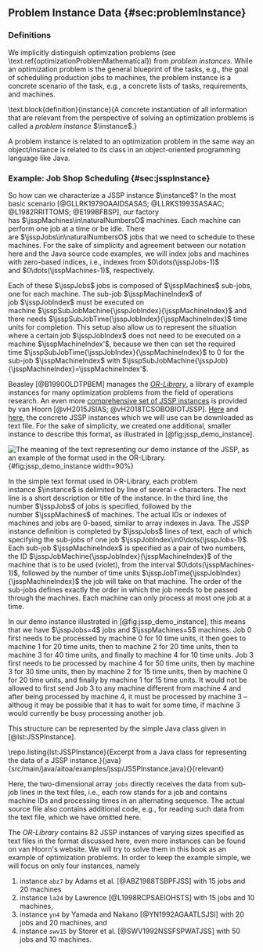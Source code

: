 ## Problem Instance Data {#sec:problemInstance}

### Definitions

We implicitly distinguish optimization problems (see \text.ref{optimizationProblemMathematical}) from *problem instances*.
While an optimization problem is the general blueprint of the tasks, e.g., the goal of scheduling production jobs to machines, the problem instance is a concrete scenario of the task, e.g., a concrete lists of tasks, requirements, and machines.

\text.block{definition}{instance}{A concrete instantiation of all information that are relevant from the perspective of solving an optimization problems is called a *problem instance*&nbsp;$\instance$.}

A problem instance is related to an optimization problem in the same way an object/instance is related to its class in an object-oriented programming language like Java.

### Example: Job Shop Scheduling {#sec:jsspInstance}

So how can we characterize a JSSP instance&nbsp;$\instance$?
In the most basic scenario&nbsp;[@GLLRK1979OAAIDSASAS; @LLRKS1993SASAAC; @L1982RRITTOMS; @E199BFBSP], our factory has&nbsp;$\jsspMachines\in\naturalNumbersO$ machines.
Each machine can perform one job at a time or be idle.
There are&nbsp;$\jsspJobs\in\naturalNumbersO$ jobs that we need to schedule to these machines.
For the sake of simplicity and agreement between our notation here and the Java source code examples, we will index jobs and machines with zero-based indices, i.e., indexes from&nbsp;$0\dots(\jsspJobs-1)$ and&nbsp;$0\dots(\jsspMachines-1)$, respectively.

Each of these&nbsp;$\jsspJobs$ jobs is composed of&nbsp;$\jsspMachines$ sub-jobs, one for each machine.
The sub-job&nbsp;$\jsspMachineIndex$ of job&nbsp;$\jsspJobIndex$ must be executed on machine&nbsp;$\jsspSubJobMachine{\jsspJobIndex}{\jsspMachineIndex}$ and there needs&nbsp;$\jsspSubJobTime{\jsspJobIndex}{\jsspMachineIndex}$ time units for completion.
This setup also allow us to represent the situation where a certain job&nbsp;$\jsspJobIndex$ does not need to be executed on a machine&nbsp;$\jsspMachineIndex'$, because we then can set the required time&nbsp;$\jsspSubJobTime{\jsspJobIndex}{\jsspMachineIndex}$ to 0 for the sub-job&nbsp;$\jsspMachineIndex$ with&nbsp;$\jsspSubJobMachine{\jsspJob}{\jsspMachineIndex}=\jsspMachineIndex'$.

Beasley&nbsp;[@B1990OLDTPBEM] manages the  [*OR-Library*](http://people.brunel.ac.uk/~mastjjb/jeb/orlib/jobshopinfo.html), a library of example instances for many optimization problems from the field of operations research.
An even more [comprehensive set of JSSP instances](http://jobshop.jjvh.nl/) is provided by van Hoorn&nbsp;[@vH2015JSIAS; @vH2018TCSOBOBIOTJSSP].
[Here](http://people.brunel.ac.uk/~mastjjb/jeb/orlib/files/jobshop1.txt) and [here](http://jobshop.jjvh.nl/), the concrete JSSP instances which we will use can be downloaded as text file.
For the sake of simplicity, we created one additional, smaller instance to describe this format, as illustrated in [@fig:jssp_demo_instance].

![The meaning of the text representing our `demo` instance of the JSSP, as an example of the format used in the OR-Library.](\relative.path{demo_instance.svgz}){#fig:jssp_demo_instance width=90%}

In the simple text format used in OR-Library, each problem instance&nbsp;$\instance$ is delimited by line of several `+` characters.
The next line is a short description or title of the instance.
In the third line, the number&nbsp;$\jsspJobs$ of jobs is specified, followed by the number&nbsp;$\jsspMachines$ of machines.
The actual IDs or indexes of machines and jobs are 0-based, similar to array indexes in Java.
The JSSP instance definition is completed by&nbsp;$\jsspJobs$ lines of text, each of which specifying the sub-jobs of one job&nbsp;$\jsspJobIndex\in0\dots(\jsspJobs-1)$.
Each sub-job&nbsp;$\jsspMachineIndex$ is specified as a pair of two numbers, the ID&nbsp;$\jsspJobMachine{\jsspJobIndex}{\jsspMachineIndex}$ of the machine that is to be used (violet), from the interval&nbsp;$0\dots(\jsspMachines-1)$, followed by the number of time units&nbsp;$\jsspJobTime{\jsspJobIndex}{\jsspMachineIndex}$ the job will take on that machine.
The order of the sub-jobs defines exactly the order in which the job needs to be passed through the machines.
Each machine can only process at most one job at a time.

In our demo instance illustrated in [@fig:jssp_demo_instance], this means that we have&nbsp;$\jsspJobs=4$ jobs and&nbsp;$\jsspMachines=5$ machines.
Job&nbsp;0 first needs to be processed by machine 0 for 10 time units, it then goes to machine 1 for 20 time units, then to machine 2 for 20 time units, then to machine 3 for 40 time units, and finally to machine 4 for 10 time units.
Job&nbsp;3 first needs to be processed by machine 4 for 50 time units, then by machine 3 for 30 time units, then by machine 2 for 15 time units, then by machine 0 for 20 time units, and finally by machine 1 for 15 time units.
It would not be allowed to first send Job&nbsp;3 to any machine different from machine 4 and after being processed by machine 4, it must be processed by machine 3 &ndash; althoug it may be possible that it has to wait for some time, if machine 3 would currently be busy processing another job.

This structure can be represented by the simple Java class given in [@lst:JSSPInstance].

\repo.listing{lst:JSSPInstance}{Excerpt from a Java class for representing the data of a JSSP instance.}{java}{src/main/java/aitoa/examples/jssp/JSSPInstance.java}{}{relevant}

Here, the two-dimensional array `jobs` directly receives the data from sub-job lines in the text files, i.e., each row stands for a job and contains machine IDs and processing times in an alternating sequence.
The actual source file also contains additional code, e.g., for reading such data from the text file, which we have omitted here.

The *OR-Library* contains 82 JSSP instances of varying sizes specified as text files in the format discussed here, even more instances can be found on van Hoorn's website.
We will try to solve them in this book as an example of optimization problems.
In order to keep the example simple, we will focus on only four instances, namely

1. instance `abz7` by Adams et&nbsp;al.&nbsp;[@ABZ1988TSBPFJSS] with 15 jobs and 20 machines
2. instance `la24` by Lawrence&nbsp;[@L1998RCPSAEIOHSTS] with 15 jobs and 10 machines,
3. instance `yn4` by Yamada and Nakano&nbsp;[@YN1992AGAATLSJSI] with 20 jobs and 20 machines, and
4. instance `swv15` by Storer et&nbsp;al.&nbsp;[@SWV1992NSSFSPWATJSS] with 50 jobs and 10 machines.
